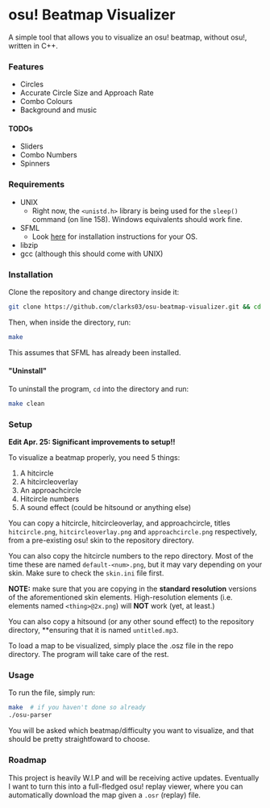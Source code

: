 # osu! Beatmap Visualizer

A simple tool that allows you to visualize an osu! beatmap, without osu!, written in C++.

### Features

- Circles
- Accurate Circle Size and Approach Rate
- Combo Colours
- Background and music

#### TODOs

- Sliders
- Combo Numbers
- Spinners

### Requirements

- UNIX
    - Right now, the `<unistd.h>` library is being used for the `sleep()` command (on line 158). Windows equivalents should work fine.
- SFML
    - Look [here](https://www.sfml-dev.org/download.php) for installation instructions for your OS.
- libzip
- gcc (although this should come with UNIX)

### Installation

Clone the repository and change directory inside it:

```bash
git clone https://github.com/clarks03/osu-beatmap-visualizer.git && cd osu-beatmap-visualizer
```

Then, when inside the directory, run:

```bash
make
```

This assumes that SFML has already been installed.

#### "Uninstall"

To uninstall the program, `cd` into the directory and run:

```sh
make clean
```

### Setup

**Edit Apr. 25: Significant improvements to setup!!**

To visualize a beatmap properly, you need 5 things:
1. A hitcircle
2. A hitcircleoverlay
3. An approachcircle
4. Hitcircle numbers
5. A sound effect (could be hitsound or anything else)

You can copy a hitcircle, hitcircleoverlay, and approachcircle, titles `hitcircle.png`, `hitcircleoverlay.png` and `approachcircle.png` respectively, from a pre-existing osu! skin to the repository directory. 

You can also copy the hitcircle numbers to the repo directory. Most of the time these are named `default-<num>.png`, but it may vary depending on your skin. Make sure to check the `skin.ini` file first. 

**NOTE:** make sure that you are copying in the **standard resolution** versions of the aforementioned skin elements. High-resolution elements (i.e. elements named `<thing>@2x.png`) will **NOT** work (yet, at least.)

You can also copy a hitsound (or any other sound effect) to the repository directory, **ensuring that it is named `untitled.mp3`.

To load a map to be visualized, simply place the .osz file in the repo directory. The program will take care of the rest.

### Usage

To run the file, simply run:

```sh
make  # if you haven't done so already
./osu-parser
```

You will be asked which beatmap/difficulty you want to visualize, and that should be pretty straightfoward to choose.

### Roadmap

This project is heavily W.I.P and will be receiving active updates. Eventually I want to turn this into a full-fledged osu! replay viewer, where you can automatically download the map given a `.osr` (replay) file. 
